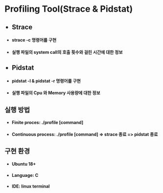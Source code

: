 <h1>Profiling Tool(Strace & Pidstat)</h1>
<ul>
  <h2><li>Strace</li></h2>
  <h4><li>strace -c 명령어를 구현</li></h4>
  <h4><li>실행 파일의 system call의 호출 횟수와 걸린 시간에 대한 정보</li></h4>
  <h2><li>Pidstat</li></h2>
  <h4><li>pidstat -l & pidstat -r 명령어를 구현</li></h4>
  <h4><li>실행 파일의 Cpu 와 Memory 사용량에 대한 정보</li></h4>
</ul>

<h2>실행 방법</h2>
<ul>
    <h4><li>Finite proces: ./profile [command]</li></h4>
    <h4><li>Continuous process: ./profile [command] => strace 종료 => pidstat 종료</li></h4>
</ul>
<h2>구현 환경</h2>
<ul>
  <h4><li>Ubuntu 18+</li></h4>
  <h4><li>Language: C</li></h4>
  <h4><li>IDE: linux terminal</li></h4>
</ul>
